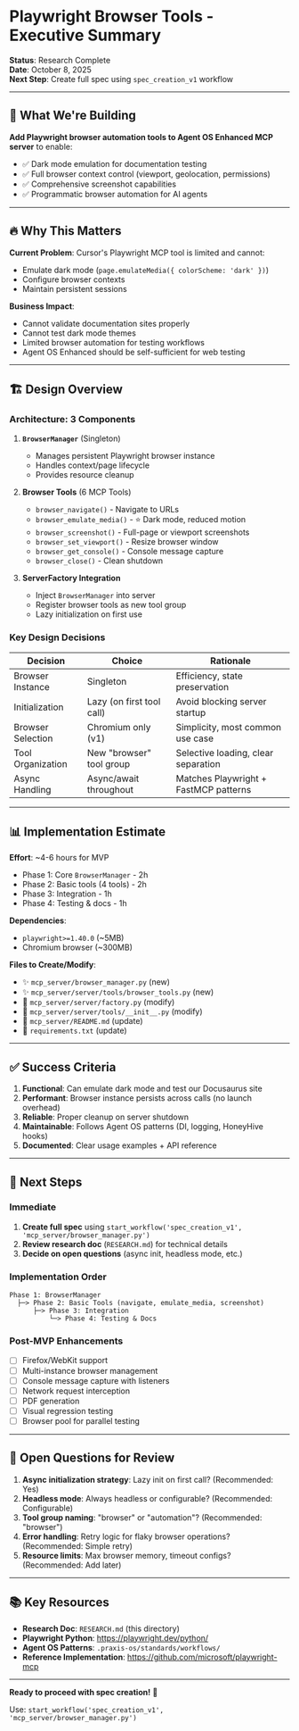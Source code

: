 # Playwright Browser Tools - Executive Summary

**Status**: Research Complete  
**Date**: October 8, 2025  
**Next Step**: Create full spec using `spec_creation_v1` workflow

---

## 🎯 What We're Building

**Add Playwright browser automation tools to Agent OS Enhanced MCP server** to enable:
- ✅ Dark mode emulation for documentation testing
- ✅ Full browser context control (viewport, geolocation, permissions)
- ✅ Comprehensive screenshot capabilities
- ✅ Programmatic browser automation for AI agents

---

## 🔥 Why This Matters

**Current Problem**: Cursor's Playwright MCP tool is limited and cannot:
- Emulate dark mode (`page.emulateMedia({ colorScheme: 'dark' })`)
- Configure browser contexts
- Maintain persistent sessions

**Business Impact**:
- Cannot validate documentation sites properly
- Cannot test dark mode themes
- Limited browser automation for testing workflows
- Agent OS Enhanced should be self-sufficient for web testing

---

## 🏗️ Design Overview

### Architecture: 3 Components

1. **`BrowserManager`** (Singleton)
   - Manages persistent Playwright browser instance
   - Handles context/page lifecycle
   - Provides resource cleanup

2. **Browser Tools** (6 MCP Tools)
   - `browser_navigate()` - Navigate to URLs
   - `browser_emulate_media()` - ⭐ Dark mode, reduced motion
   - `browser_screenshot()` - Full-page or viewport screenshots
   - `browser_set_viewport()` - Resize browser window
   - `browser_get_console()` - Console message capture
   - `browser_close()` - Clean shutdown

3. **ServerFactory Integration**
   - Inject `BrowserManager` into server
   - Register browser tools as new tool group
   - Lazy initialization on first use

### Key Design Decisions

| Decision | Choice | Rationale |
|----------|--------|-----------|
| Browser Instance | Singleton | Efficiency, state preservation |
| Initialization | Lazy (on first tool call) | Avoid blocking server startup |
| Browser Selection | Chromium only (v1) | Simplicity, most common use case |
| Tool Organization | New "browser" tool group | Selective loading, clear separation |
| Async Handling | Async/await throughout | Matches Playwright + FastMCP patterns |

---

## 📊 Implementation Estimate

**Effort**: ~4-6 hours for MVP
- Phase 1: Core `BrowserManager` - 2h
- Phase 2: Basic tools (4 tools) - 2h
- Phase 3: Integration - 1h
- Phase 4: Testing & docs - 1h

**Dependencies**:
- `playwright>=1.40.0` (~5MB)
- Chromium browser (~300MB)

**Files to Create/Modify**:
- ✨ `mcp_server/browser_manager.py` (new)
- ✨ `mcp_server/server/tools/browser_tools.py` (new)
- 🔧 `mcp_server/server/factory.py` (modify)
- 🔧 `mcp_server/server/tools/__init__.py` (modify)
- 📝 `mcp_server/README.md` (update)
- 📝 `requirements.txt` (update)

---

## ✅ Success Criteria

1. **Functional**: Can emulate dark mode and test our Docusaurus site
2. **Performant**: Browser instance persists across calls (no launch overhead)
3. **Reliable**: Proper cleanup on server shutdown
4. **Maintainable**: Follows Agent OS patterns (DI, logging, HoneyHive hooks)
5. **Documented**: Clear usage examples + API reference

---

## 🚦 Next Steps

### Immediate
1. **Create full spec** using `start_workflow('spec_creation_v1', 'mcp_server/browser_manager.py')`
2. **Review research doc** (`RESEARCH.md`) for technical details
3. **Decide on open questions** (async init, headless mode, etc.)

### Implementation Order
```
Phase 1: BrowserManager
  ├─> Phase 2: Basic Tools (navigate, emulate_media, screenshot)
      ├─> Phase 3: Integration
          └─> Phase 4: Testing & Docs
```

### Post-MVP Enhancements
- [ ] Firefox/WebKit support
- [ ] Multi-instance browser management
- [ ] Console message capture with listeners
- [ ] Network request interception
- [ ] PDF generation
- [ ] Visual regression testing
- [ ] Browser pool for parallel testing

---

## 🤔 Open Questions for Review

1. **Async initialization strategy**: Lazy init on first call? (Recommended: Yes)
2. **Headless mode**: Always headless or configurable? (Recommended: Configurable)
3. **Tool group naming**: "browser" or "automation"? (Recommended: "browser")
4. **Error handling**: Retry logic for flaky browser operations? (Recommended: Simple retry)
5. **Resource limits**: Max browser memory, timeout configs? (Recommended: Add later)

---

## 📚 Key Resources

- **Research Doc**: `RESEARCH.md` (this directory)
- **Playwright Python**: https://playwright.dev/python/
- **Agent OS Patterns**: `.praxis-os/standards/workflows/`
- **Reference Implementation**: https://github.com/microsoft/playwright-mcp

---

**Ready to proceed with spec creation!** 🚀

Use: `start_workflow('spec_creation_v1', 'mcp_server/browser_manager.py')`


